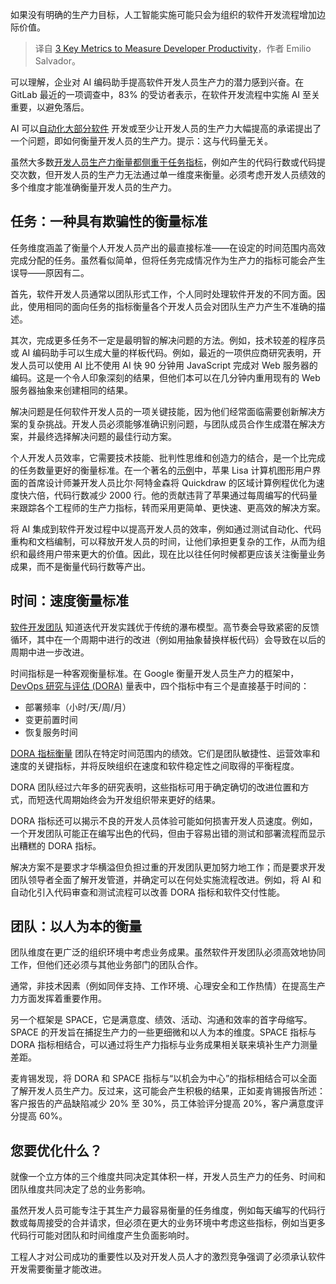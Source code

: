 
<!--
title: 衡量开发人员生产力的3个关键指标
cover: https://cdn.thenewstack.io/media/2024/03/fab1fd2c-metrics.jpg
-->

如果没有明确的生产力目标，人工智能实施可能只会为组织的软件开发流程增加边际价值。

> 译自 [3 Key Metrics to Measure Developer Productivity](https://thenewstack.io/three-key-metrics-to-measure-developer-productivity/)，作者 Emilio Salvador。

可以理解，企业对 AI 编码助手提高软件开发人员生产力的潜力感到兴奋。在 GitLab 最近的一项调查中，83% 的受访者表示，在软件开发流程中实施 AI 至关重要，以避免落后。

AI 可以[自动化大部分软件](https://thenewstack.io/no-time-for-test-automation/) 开发或至少让开发人员的生产力大幅提高的承诺提出了一个问题，即如何衡量开发人员的生产力。提示：这与代码量无关。

虽然大多数[开发人员生产力衡量都侧重于任务指标](https://thenewstack.io/can-devex-metrics-drive-developer-productivity/)，例如产生的代码行数或代码提交次数，但开发人员的生产力无法通过单一维度来衡量。必须考虑开发人员绩效的多个维度才能准确衡量开发人员的生产力。

## 任务：一种具有欺骗性的衡量标准

任务维度涵盖了衡量个人开发人员产出的最直接标准——在设定的时间范围内高效完成分配的任务。虽然看似简单，但将任务完成情况作为生产力的指标可能会产生误导——原因有二。

首先，软件开发人员通常以团队形式工作，个人同时处理软件开发的不同方面。因此，使用相同的面向任务的指标衡量各个开发人员会对团队生产力产生不准确的描述。

其次，完成更多任务不一定是最明智的解决问题的方法。例如，技术较差的程序员或 AI 编码助手可以生成大量的样板代码。例如，最近的一项供应商研究表明，开发人员可以使用 AI 比不使用 AI 快 90 分钟用 JavaScript 完成对 Web 服务器的编码。这是一个令人印象深刻的结果，但他们本可以在几分钟内重用现有的 Web 服务器抽象来创建相同的结果。

解决问题是任何软件开发人员的一项关键技能，因为他们经常面临需要创新解决方案的复杂挑战。开发人员必须能够准确识别问题，与团队成员合作生成潜在解决方案，并最终选择解决问题的最佳行动方案。

个人开发人员效率，它需要技术技能、批判性思维和创造力的结合，是一个比完成的任务数量更好的衡量标准。在一个著名的[示例](https://www.folklore.org/Negative_2000_Lines_Of_Code.html)中，苹果 Lisa 计算机图形用户界面的首席设计师兼开发人员比尔·阿特金森将 Quickdraw 的区域计算例程优化为速度快六倍，代码行数减少 2000 行。他的贡献违背了苹果通过每周编写的代码量来跟踪各个工程师的生产力指标，转而采用更简单、更快速、更高效的解决方案。

将 AI 集成到软件开发过程中以提高开发人员的效率，例如通过测试自动化、代码重构和文档编制，可以释放开发人员的时间，让他们承担更复杂的工作，从而为组织和最终用户带来更大的价值。因此，现在比以往任何时候都更应该关注衡量业务成果，而不是衡量代码行数等产出。

## 时间：速度衡量标准

[软件开发团队](https://thenewstack.io/managing-software-development-team-dynamics-from-within/) 知道迭代开发实践优于传统的瀑布模型。高节奏会导致紧密的反馈循环，其中在一个周期中进行的改进（例如用抽象替换样板代码）会导致在以后的周期中进一步改进。

时间指标是一种客观衡量标准。在 Google 衡量开发人员生产力的框架中，[DevOps 研究与评估 (DORA)](https://dora.dev/) 量表中，四个指标中有三个是直接基于时间的：

- 部署频率（小时/天/周/月）
- 变更前置时间
- 恢复服务时间

[DORA 指标衡量](https://thenewstack.io/limitations-in-measuring-platform-engineering-with-dora-metrics/) 团队在特定时间范围内的绩效。它们是团队敏捷性、运营效率和速度的关键指标，并将反映组织在速度和软件稳定性之间取得的平衡程度。

DORA 团队经过六年多的研究表明，这些指标可用于确定确切的改进位置和方式，而短迭代周期始终会为开发组织带来更好的结果。

DORA 指标还可以揭示不良的开发人员体验可能如何损害开发人员速度。例如，一个开发团队可能正在编写出色的代码，但由于容易出错的测试和部署流程而显示出糟糕的 DORA 指标。

解决方案不是要求才华横溢但负担过重的开发团队更加努力地工作；而是要求开发团队领导者全面了解开发管道，并确定可以在何处实施流程改进。例如，将 AI 和自动化引入代码审查和测试流程可以改善 DORA 指标和软件交付性能。

## 团队：以人为本的衡量

团队维度在更广泛的组织环境中考虑业务成果。虽然软件开发团队必须高效地协同工作，但他们还必须与其他业务部门的团队合作。

通常，非技术因素（例如同伴支持、工作环境、心理安全和工作热情）在提高生产力方面发挥着重要作用。

另一个框架是 SPACE，它是满意度、绩效、活动、沟通和效率的首字母缩写。SPACE 的开发旨在捕捉生产力的一些更细微和以人为本的维度。SPACE 指标与 DORA 指标相结合，可以通过将生产力指标与业务成果相关联来填补生产力测量差距。

麦肯锡发现，将 DORA 和 SPACE 指标与“以机会为中心”的指标相结合可以全面了解开发人员生产力。反过来，这可能会产生积极的结果，正如麦肯锡报告所述：客户报告的产品缺陷减少 20% 至 30%，员工体验评分提高 20%，客户满意度评分提高 60%。

## 您要优化什么？

就像一个立方体的三个维度共同决定其体积一样，开发人员生产力的任务、时间和团队维度共同决定了总的业务影响。

虽然开发人员可能专注于其生产力最容易衡量的任务维度，例如每天编写的代码行数或每周接受的合并请求，但必须在更大的业务环境中考虑这些指标，例如当更多代码行可能对团队和时间维度产生负面影响时。

工程人才对公司成功的重要性以及对开发人员人才的激烈竞争强调了必须承认软件开发需要衡量才能改进。

